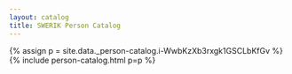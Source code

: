 ```yaml
---
layout: catalog
title: SWERIK Person Catalog
---
```

{% assign p = site.data._person-catalog.i-WwbKzXb3rxgk1GSCLbKfGv %}
{% include person-catalog.html p=p %}

